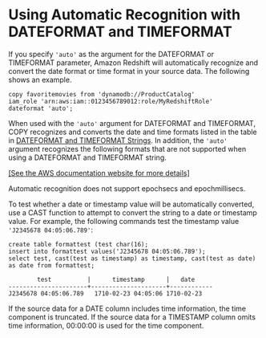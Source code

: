# Using Automatic Recognition with DATEFORMAT and TIMEFORMAT<a name="automatic-recognition"></a>

If you specify `'auto'` as the argument for the DATEFORMAT or TIMEFORMAT parameter, Amazon Redshift will automatically recognize and convert the date format or time format in your source data\. The following shows an example\.

```
copy favoritemovies from 'dynamodb://ProductCatalog' 
iam_role 'arn:aws:iam::0123456789012:role/MyRedshiftRole'
dateformat 'auto';
```

When used with the `'auto'` argument for DATEFORMAT and TIMEFORMAT, COPY recognizes and converts the date and time formats listed in the table in [ DATEFORMAT and TIMEFORMAT Strings](r_DATEFORMAT_and_TIMEFORMAT_strings.md)\. In addition, the `'auto'` argument recognizes the following formats that are not supported when using a DATEFORMAT and TIMEFORMAT string\.

[\[See the AWS documentation website for more details\]](http://docs.aws.amazon.com/redshift/latest/dg/automatic-recognition.html)

Automatic recognition does not support epochsecs and epochmillisecs\.

To test whether a date or timestamp value will be automatically converted, use a CAST function to attempt to convert the string to a date or timestamp value\. For example, the following commands test the timestamp value `'J2345678 04:05:06.789'`:

```
create table formattest (test char(16);
insert into formattest values('J2345678 04:05:06.789');
select test, cast(test as timestamp) as timestamp, cast(test as date) as date from formattest;

        test          |      timestamp      |	date
----------------------+---------------------+------------
J2345678 04:05:06.789   1710-02-23 04:05:06	1710-02-23
```

If the source data for a DATE column includes time information, the time component is truncated\. If the source data for a TIMESTAMP column omits time information, 00:00:00 is used for the time component\.